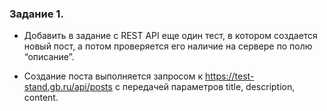### Задание 1.

- Добавить в задание с REST API еще один тест, в котором создается новый пост, а потом проверяется его наличие на сервере по полю “описание”.

- Создание поста выполняется запросом к https://test-stand.gb.ru/api/posts с передачей параметров title, description, content.
